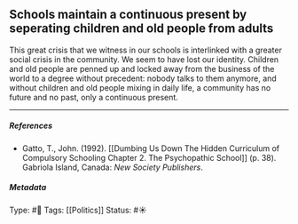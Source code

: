 ## Schools maintain a continuous present by seperating children and old people from adults  # 

This great crisis that we witness in our schools is interlinked with a greater social crisis in the community. We seem to have lost our identity. Children and old people are penned up and locked away from the business of the world to a degree without precedent: nobody talks to them anymore, and without children and old people mixing in daily life, a community has no future and no past, only a continuous present. 

___

##### References

- Gatto, T., John. (1992). [[Dumbing Us Down The Hidden Curriculum of Compulsory Schooling Chapter 2. The Psychopathic School]] (p. 38). Gabriola Island, Canada: _New Society Publishers_.

##### Metadata

Type: #🔴 
Tags: [[Politics]] 
Status: #☀️ 